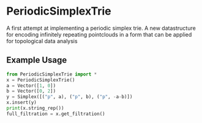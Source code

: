 # PeriodicSimplexTrie
A first attempt at implementing a periodic simplex trie. A new datastructure for encoding infinitely repeating pointclouds in a form that can be applied for topological data analysis

Example Usage
-------------
```python
from PeriodicSimplexTrie import *
x = PeriodicSimplexTrie()
a = Vector([1, 0])
b = Vector([0, 2])
y = Simplex([("p", a), ("p", b), ("p", -a-b)])
x.insert(y)
print(x.string_rep())
full_filtration = x.get_filtration()
```

